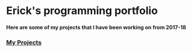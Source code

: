 # Erick's programming portfolio



#### Here are some of my projects that I have been working on from 2017-18

###  [My Projects](https://github.com/er1ck02/PortfolioProjects)



